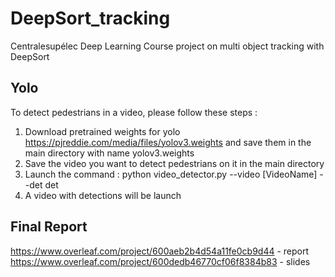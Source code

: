 # DeepSort_tracking
Centralesupélec Deep Learning Course project on multi object tracking with DeepSort

## Yolo
To detect pedestrians in a video, please follow these steps :
1. Download pretrained weights for yolo https://pjreddie.com/media/files/yolov3.weights and save them in the main directory with name yolov3.weights
2. Save the video you want to detect pedestrians on it in the main directory 
3. Launch the command : python video_detector.py --video [VideoName] --det det
4. A video with detections will be launch

## Final Report

https://www.overleaf.com/project/600aeb2b4d54a11fe0cb9d44 - report
https://www.overleaf.com/project/600dedb46770cf06f8384b83 - slides